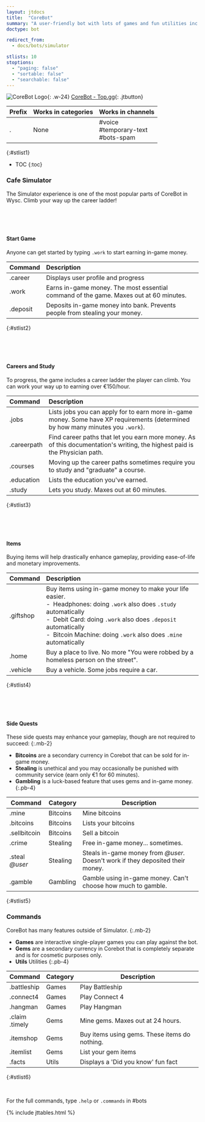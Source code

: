 ```yaml
---
layout: jtdocs
title:  "CoreBot"
summary: "A user-friendly bot with lots of games and fun utilities inc. Connect4, Hangman, GuessWord, Trivia, Bets, Lottery, RSS, Career, Welcomer"
doctype: bot

redirect_from:
  - docs/bots/simulator

stlists: 10
stoptions:
  - "paging: false"
  - "sortable: false"
  - "searchable: false"
---
```


![CoreBot Logo](https://images.discordapp.net/avatars/421245481859940363/2efb67b328eb5c6ef66de5b33fabaa84.png?size=512){: .w-24}
[CoreBot - Top.gg](https://top.gg/bot/421245481859940363){: .jtbutton}

|Prefix|Works in categories|Works in channels|
|---|---|---|
|.|None|#voice<br>#temporary-text<br>#bots-spam|
{:#stlist1}


* TOC
{:toc}


### Cafe Simulator

The Simulator experience is one of the most popular parts of CoreBot in Wysc. Climb your way up the career ladder!


#### Start Game

Anyone can get started by typing `.work` to start earning in-game money.

| Command | Description |
| :--- | :--- |
| .career | Displays user profile and progress |
| .work | Earns in-game money. The most essential command of the game. Maxes out at 60 minutes.|
| .deposit | Deposits in-game money into bank. Prevents people from stealing your money.|
{:#stlist2}



#### Careers and Study

To progress, the game includes a career ladder the player can climb. You can work your way up to earning over €150/hour.

| Command | Description |
| :--- | :--- |
| .jobs | Lists jobs you can apply for to earn more in-game money. Some have XP requirements \(determined by how many minutes you `.work`\).|
| .careerpath | Find career paths that let you earn more money. As of this documentation's writing, the highest paid is the Physician path.|
| .courses | Moving up the career paths sometimes require you to study and "graduate" a course. |
| .education | Lists the education you've earned.|
| .study | Lets you study. Maxes out at 60 minutes.|
{:#stlist3}


#### Items

Buying items will help drastically enhance gameplay, providing ease-of-life and monetary improvements.

| Command | Description |
| :--- | :--- |
| .giftshop |Buy items using in-game money to make your life easier.<br>-&ensp;Headphones: doing <code>.work</code> also does <code>.study</code> automatically<br>-&ensp;Debit Card: doing <code>.work</code> also does <code>.deposit</code> automatically<br>-&ensp;Bitcoin Machine: doing <code>.work</code> also does <code>.mine</code> automatically|
|.home|Buy a place to live. No more "You were robbed by a homeless person on the street".|
|.vehicle|Buy a vehicle. Some jobs require a car.|
{:#stlist4}


#### Side Quests

These side quests may enhance your gameplay, though are not required to succeed:
{:.mb-2}

- **Bitcoins** are a secondary currency in Corebot that can be sold for in-game money.
- **Stealing** is unethical and you may occasionally be punished with community service (earn only €1 for 60 minutes).
- **Gambling** is a luck-based feature that uses gems and in-game money.
{:.pb-4}

|Command|Category|Description|
|---|---|---|
| .mine | Bitcoins | Mine bitcoins |
| .bitcoins | Bitcoins | Lists your bitcoins |
| .sellbitcoin | Bitcoins | Sell a bitcoin |
| .crime | Stealing | Free in-game money... sometimes. |
| .steal *@user* | Stealing | Steals in-game money from *@user.*<br>Doesn't work if they deposited their money.|
| .gamble |Gambling|Gamble using in-game money. Can't choose how much to gamble. |
{:#stlist5}


### Commands

CoreBot has many features outside of Simulator.
{:.mb-2}

- **Games** are interactive single-player games you can play against the bot.
- **Gems** are a secondary currency in Corebot that is completely separate and is for cosmetic purposes only.
- **Utils** Utilities
{:.pb-4}

|Command|Category|Description|
|---|---|---|
|.battleship|Games|Play Battleship|
|.connect4|Games|Play Connect 4|
|.hangman|Games|Play Hangman|
|.claim<br>.timely | Gems | Mine gems. Maxes out at 24 hours.|
|.itemshop|Gems|Buy items using gems. These items do nothing.|
|.itemlist|Gems|List your gem items|
|.facts|Utils|Displays a 'Did you know' fun fact|
{:#stlist6}

<br>

For the full commands, type `.help` or `.commands` in #bots


<style>
h4 {padding-top:4rem;}
h5 {padding-top:4rem;}
</style>


{% include jttables.html %}